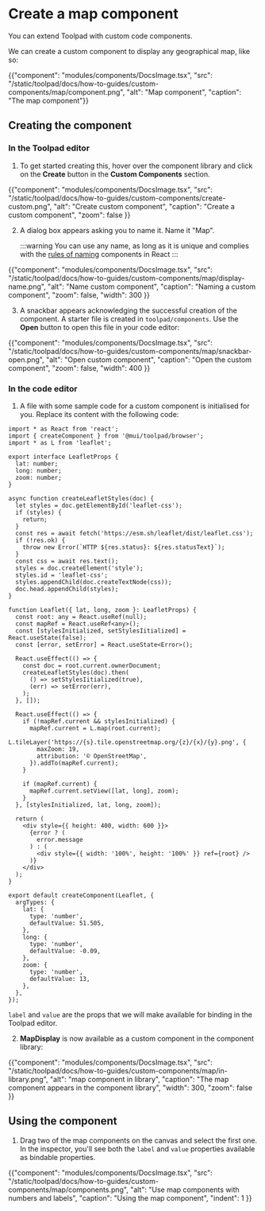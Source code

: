 # Create a map component

<p class="description">You can extend Toolpad with custom code components.</p>

We can create a custom component to display any geographical map, like so:

{{"component": "modules/components/DocsImage.tsx", "src": "/static/toolpad/docs/how-to-guides/custom-components/map/component.png", "alt": "Map component", "caption": "The map component"}}

## Creating the component

### In the Toolpad editor

1. To get started creating this, hover over the component library and click on the **Create** button in the **Custom Components** section.

{{"component": "modules/components/DocsImage.tsx", "src": "/static/toolpad/docs/how-to-guides/custom-components/create-custom.png", "alt": "Create custom component", "caption": "Create a custom component", "zoom": false }}

2. A dialog box appears asking you to name it. Name it "Map".

   :::warning
   You can use any name, as long as it is unique and complies with the [rules of naming](https://react.dev/learn/your-first-component) components in React
   :::

{{"component": "modules/components/DocsImage.tsx", "src": "/static/toolpad/docs/how-to-guides/custom-components/map/display-name.png", "alt": "Name custom component", "caption": "Naming a custom component", "zoom": false, "width": 300 }}

3. A snackbar appears acknowledging the successful creation of the component. A starter file is created in `toolpad/components`. Use the **Open** button to open this file in your code editor:

{{"component": "modules/components/DocsImage.tsx", "src": "/static/toolpad/docs/how-to-guides/custom-components/map/snackbar-open.png", "alt": "Open custom component", "caption": "Open the custom component", "zoom": false, "width": 400 }}

### In the code editor

1. A file with some sample code for a custom component is initialised for you. Replace its content with the following code:

```tsx
import * as React from 'react';
import { createComponent } from '@mui/toolpad/browser';
import * as L from 'leaflet';

export interface LeafletProps {
  lat: number;
  long: number;
  zoom: number;
}

async function createLeafletStyles(doc) {
  let styles = doc.getElementById('leaflet-css');
  if (styles) {
    return;
  }
  const res = await fetch('https://esm.sh/leaflet/dist/leaflet.css');
  if (!res.ok) {
    throw new Error(`HTTP ${res.status}: ${res.statusText}`);
  }
  const css = await res.text();
  styles = doc.createElement('style');
  styles.id = 'leaflet-css';
  styles.appendChild(doc.createTextNode(css));
  doc.head.appendChild(styles);
}

function Leaflet({ lat, long, zoom }: LeafletProps) {
  const root: any = React.useRef(null);
  const mapRef = React.useRef<any>();
  const [stylesInitialized, setStylesIitialized] = React.useState(false);
  const [error, setError] = React.useState<Error>();

  React.useEffect(() => {
    const doc = root.current.ownerDocument;
    createLeafletStyles(doc).then(
      () => setStylesIitialized(true),
      (err) => setError(err),
    );
  }, []);

  React.useEffect(() => {
    if (!mapRef.current && stylesInitialized) {
      mapRef.current = L.map(root.current);
      L.tileLayer('https://{s}.tile.openstreetmap.org/{z}/{x}/{y}.png', {
        maxZoom: 19,
        attribution: '© OpenStreetMap',
      }).addTo(mapRef.current);
    }

    if (mapRef.current) {
      mapRef.current.setView([lat, long], zoom);
    }
  }, [stylesInitialized, lat, long, zoom]);

  return (
    <div style={{ height: 400, width: 600 }}>
      {error ? (
        error.message
      ) : (
        <div style={{ width: '100%', height: '100%' }} ref={root} />
      )}
    </div>
  );
}

export default createComponent(Leaflet, {
  argTypes: {
    lat: {
      type: 'number',
      defaultValue: 51.505,
    },
    long: {
      type: 'number',
      defaultValue: -0.09,
    },
    zoom: {
      type: 'number',
      defaultValue: 13,
    },
  },
});
```

`label` and `value` are the props that we will make available for binding in the Toolpad editor.

2. **MapDisplay** is now available as a custom component in the component library:

{{"component": "modules/components/DocsImage.tsx", "src": "/static/toolpad/docs/how-to-guides/custom-components/map/in-library.png", "alt": "map component in library", "caption": "The map component appears in the component library", "width": 300, "zoom": false }}

## Using the component

1. Drag two of the map components on the canvas and select the first one. In the inspector, you'll see both the `label` and `value` properties available as bindable properties.

{{"component": "modules/components/DocsImage.tsx", "src": "/static/toolpad/docs/how-to-guides/custom-components/map/components.png", "alt": "Use map components with numbers and labels", "caption": "Using the map component", "indent": 1 }}
